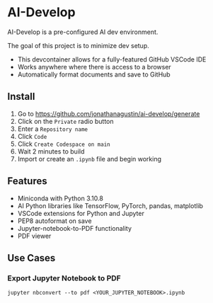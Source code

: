 # AI-Develop

AI-Develop is a pre-configured AI dev environment.

The goal of this project is to minimize dev setup.

- This devcontainer allows for a fully-featured GitHub VSCode IDE
- Works anywhere where there is access to a browser
- Automatically format documents and save to GitHub

## Install

1. Go to <https://github.com/jonathanagustin/ai-develop/generate>
1. Click on the `Private` radio button
1. Enter a `Repository name`
1. Click `Code`
1. Click `Create Codespace on main`
1. Wait 2 minutes to build
1. Import or create an `.ipynb` file and begin working

## Features

- Miniconda with Python 3.10.8
- AI Python libraries like TensorFlow, PyTorch, pandas, matplotlib
- VSCode extensions for Python and Jupyter
- PEP8 autoformat on save
- Jupyter-notebook-to-PDF functionality
- PDF viewer

## Use Cases

### Export Jupyter Notebook to PDF

```console
jupyter nbconvert --to pdf <YOUR_JUPYTER_NOTEBOOK>.ipynb
```
